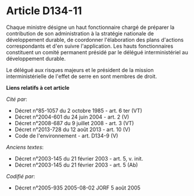 # Article D134-11

Chaque ministre désigne un haut fonctionnaire chargé de préparer la contribution de son administration à la stratégie
nationale de développement durable, de coordonner l'élaboration des plans d'actions correspondants et d'en suivre
l'application. Les hauts fonctionnaires constituent un comité permanent présidé par le délégué interministériel au
développement durable.

Le délégué aux risques majeurs et le président de la mission interministérielle de l'effet de serre en sont membres de droit.

**Liens relatifs à cet article**

_Cité par_:

  - Décret n°85-1057 du 2 octobre 1985 - art. 6 ter (VT)
  - Décret n°2004-601 du 24 juin 2004 - art. 2 (V)
  - Décret n°2008-687 du 9 juillet 2008 - art. 3 (VT)
  - Décret n°2013-728 du 12 août 2013 - art. 10 (V)
  - Code de l'environnement - art. D134-9 (V)

_Anciens textes_:

  - Décret n°2003-145 du 21 février 2003 - art. 5, v. init.
  - Décret n°2003-145 du 21 février 2003 - art. 5 (Ab)

_Codifié par_:

  - Décret n°2005-935 2005-08-02 JORF 5 août 2005

